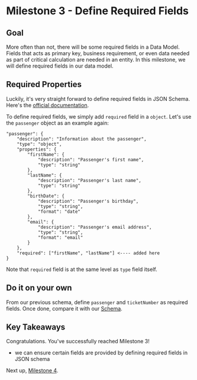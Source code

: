 # Milestone 3 - Define Required Fields

## Goal
More often than not, there will be some required fields in a Data Model. Fields that acts as primary key, business requirement, or even data needed as part of critical calculation are needed in an entity. In this milestone, we will define required fields in our data model.

## Required Properties
Luckily, it's very straight forward to define required fields in JSON Schema. Here's the [official documentation](https://json-schema.org/understanding-json-schema/reference/object.html#required-properties).

To define required fields, we simply add `required` field in a `object`.
Let's use the `passenger` object as an example again:

```
"passenger": {
    "description": "Information about the passenger",
    "type": "object",
    "properties": {
        "firstName": {
            "description": "Passenger's first name",
            "type": "string"
        },
        "lastName": {
            "description": "Passenger's last name",
            "type": "string"
        },
        "birthDate": {
            "description": "Passenger's birthday",
            "type": "string",
            "format": "date"
        },
        "email": {
            "description": "Passenger's email address",
            "type": "string",
            "format": "email"
        }
    },
    "required": ["firstName", "lastName"] <---- added here
}
```

Note that `required` field is at the same level as `type` field itself.

## Do it on your own
From our previous schema, define `passenger` and `ticketNumber` as required fields. 
Once done, compare it with our [Schema](./uni_configuration/milestone3-schema.json).

## Key Takeaways

Congratulations. You've successfully reached Milestone 3!

* we can ensure certain fields are provided by defining required fields in JSON schema

Next up, [Milestone 4](README-Milestone4.md).